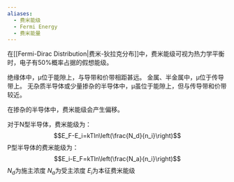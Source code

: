 ```yaml
---
aliases:
  - 费米能级
  - Fermi Energy
  - 费米能量
---
```

在[[Fermi-Dirac Distribution|费米-狄拉克分布]]中，费米能级可视为热力学平衡时，电子有50%概率占据的假想能级。

绝缘体中，µ位于能隙上，与导带和价带相距甚远。
金属、半金属中，µ位于传导带上。
无杂质半导体或少量掺杂的半导体中，µ虽位于能隙上，但与传导带和价带较近。

在掺杂的半导体中，费米能级会产生偏移。

对于N型半导体，费米能级为：
$$E_F-E_i=kTln\left(\frac{N_d}{n_i}\right)$$
P型半导体的费米能级为：
$$E_i-E_F=kTln\left(\frac{N_a}{n_i}\right)$$
$N_d$为施主浓度
$N_a$为受主浓度
$E_i$为本征费米能级